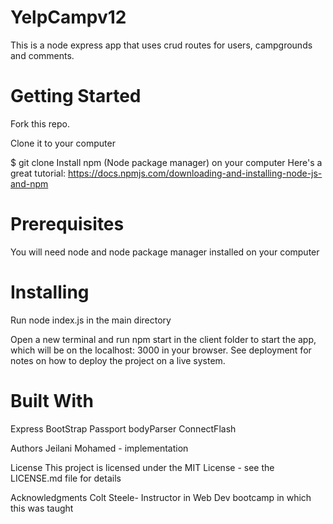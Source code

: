 # YelpCampv12
This is a node express app that uses crud routes for users, campgrounds and comments.


# Getting Started
Fork this repo.

Clone it to your computer

$ git clone Install npm (Node package manager) on your computer Here's a great tutorial: https://docs.npmjs.com/downloading-and-installing-node-js-and-npm


# Prerequisites
You will need node and node package manager installed on your computer 

# Installing
Run node index.js in the main directory

Open a new terminal and run npm start in the client folder to start the app, which will be on the localhost: 3000 in your browser. 
See deployment for notes on how to deploy the project on a live system.


# Built With
Express
BootStrap
Passport
bodyParser
ConnectFlash


Authors
Jeilani Mohamed - implementation

License
This project is licensed under the MIT License - see the LICENSE.md file for details

Acknowledgments
Colt Steele- Instructor in Web Dev bootcamp in which this was taught
